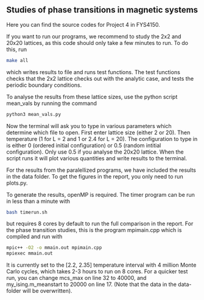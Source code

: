 ## Studies of phase transitions in magnetic systems

Here you can find the source codes for Project 4 in FYS4150.

If you want to run our programs, we recommend to study the 2x2 and 20x20 lattices, as this code should only take a few minutes to run. To do this, run

```bash
make all
```

which writes results to file and runs test functions. The test functions checks that the 2x2 lattice checks out with the analytic case, and tests the periodic boundary conditions.

To analyse the results from these lattice sizes, use the python script mean_vals by running the command 

```bash
python3 mean_vals.py
```

Now the terminal will ask you to type in various parameters which determine which file to open. First enter lattice size (either 2 or 20). Then temperature (1 for L = 2 and 1 or 2.4 for L = 20). The configuration to type in is either 0 (ordered initial configuration) or 0.5 (random intitial configuration). Only use 0.5 if you analyse the 20x20 lattice. When the script runs it will plot various quantities and write results to the terminal.


For the results from the paralellized programs, we have included the results in the data folder. To get the figures in the report, you only need to run plots.py.

To generate the results, openMP is required. The timer program can be run in less than a minute with
```bash
bash timerun.sh
```
but requires 8 cores by default to run the full comparison in the report. For the phase transition studies, this is the program mpimain.cpp which is compiled and run with 

```bash
mpic++ -O2 -o mmain.out mpimain.cpp
mpiexec mmain.out
```

It is currently set to the [2.2, 2.35] temperature interval with 4 million Monte Carlo cycles, which takes 2-3 hours to run on 8 cores. For a quicker test run, you can change mcs_max on line 32 to 40000, and my_ising.m_meanstart to 20000 on line 17. (Note that the data in the data-folder will be overwritten).
